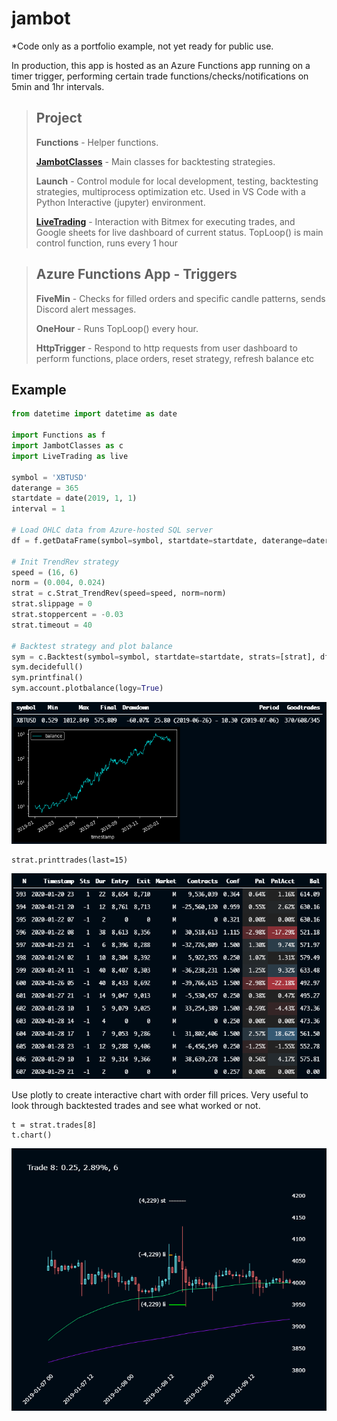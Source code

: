 # jambot
*Code only as a portfolio example, not yet ready for public use.

In production, this app is hosted as an Azure Functions app running on a timer trigger, performing certain trade functions/checks/notifications on 5min and 1hr intervals.

>## Project
>**Functions** - Helper functions.
>
>**[JambotClasses](Project/JambotClasses.py)** - Main classes for backtesting strategies.
>
>**Launch** - Control module for local development, testing, backtesting strategies, multiprocess optimization etc. Used in VS Code with a Python Interactive (jupyter) environment.
>
>**[LiveTrading](Project/LiveTrading.py)** - Interaction with Bitmex for executing trades, and Google sheets for live dashboard of current status.
>TopLoop() is main control function, runs every 1 hour

>## Azure Functions App - Triggers
>**FiveMin** - Checks for filled orders and specific candle patterns, sends Discord alert messages.
>
>**OneHour** - Runs TopLoop() every hour.
>
>**HttpTrigger** - Respond to http requests from user dashboard to perform functions, place orders, reset strategy, refresh balance etc

## Example
``` py
from datetime import datetime as date

import Functions as f
import JambotClasses as c
import LiveTrading as live

symbol = 'XBTUSD'
daterange = 365
startdate = date(2019, 1, 1)
interval = 1

# Load OHLC data from Azure-hosted SQL server 
df = f.getDataFrame(symbol=symbol, startdate=startdate, daterange=daterange, interval=interval)

# Init TrendRev strategy
speed = (16, 6)
norm = (0.004, 0.024)
strat = c.Strat_TrendRev(speed=speed, norm=norm)
strat.slippage = 0
strat.stoppercent = -0.03
strat.timeout = 40

# Backtest strategy and plot balance
sym = c.Backtest(symbol=symbol, startdate=startdate, strats=[strat], df=df)
sym.decidefull()
sym.printfinal()
sym.account.plotbalance(logy=True)
```
![PlotBalance](docs/pics/PlotBalance.png)

```
strat.printtrades(last=15)
```
![PrintTrades](docs/pics/PrintTrades.png)

Use plotly to create interactive chart with order fill prices. Very useful to look through backtested trades and see what worked or not.
```
t = strat.trades[8]
t.chart()
```
![PlotTrade](docs/pics/PlotTrade.png)